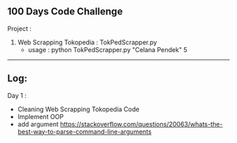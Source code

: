 100 Days Code Challenge
---------------------------------
Project : 
1. Web Scrapping Tokopedia : TokPedScrapper.py
   - usage : 
     python TokPedScrapper.py "Celana Pendek" 5

----------------------------------
Log:
----------------------------------
Day 1 :
- Cleaning Web Scrapping Tokopedia Code
- Implement OOP
- add argument
    https://stackoverflow.com/questions/20063/whats-the-best-way-to-parse-command-line-arguments

